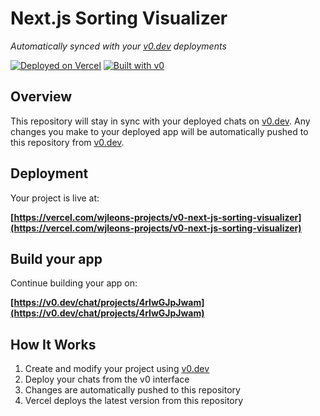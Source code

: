 # Next.js Sorting Visualizer

*Automatically synced with your [v0.dev](https://v0.dev) deployments*

[![Deployed on Vercel](https://img.shields.io/badge/Deployed%20on-Vercel-black?style=for-the-badge&logo=vercel)](https://vercel.com/wjleons-projects/v0-next-js-sorting-visualizer)
[![Built with v0](https://img.shields.io/badge/Built%20with-v0.dev-black?style=for-the-badge)](https://v0.dev/chat/projects/4rlwGJpJwam)

## Overview

This repository will stay in sync with your deployed chats on [v0.dev](https://v0.dev).
Any changes you make to your deployed app will be automatically pushed to this repository from [v0.dev](https://v0.dev).

## Deployment

Your project is live at:

**[https://vercel.com/wjleons-projects/v0-next-js-sorting-visualizer](https://vercel.com/wjleons-projects/v0-next-js-sorting-visualizer)**

## Build your app

Continue building your app on:

**[https://v0.dev/chat/projects/4rlwGJpJwam](https://v0.dev/chat/projects/4rlwGJpJwam)**

## How It Works

1. Create and modify your project using [v0.dev](https://v0.dev)
2. Deploy your chats from the v0 interface
3. Changes are automatically pushed to this repository
4. Vercel deploys the latest version from this repository